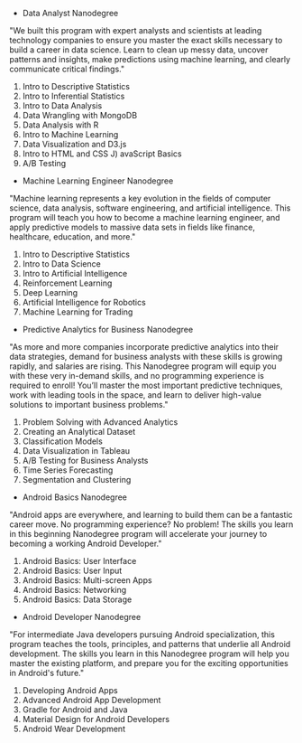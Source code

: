 - Data Analyst Nanodegree

"We built this program with expert analysts and scientists at leading technology companies to ensure you master the exact skills necessary to build a career in data science. Learn to clean up messy data, uncover patterns and insights, make predictions using machine learning, and clearly communicate critical findings."

1) Intro to Descriptive Statistics
2) Intro to Inferential Statistics
3) Intro to Data Analysis
4) Data Wrangling with MongoDB
5) Data Analysis with R
6) Intro to Machine Learning
7) Data Visualization and D3.js
8) Intro to HTML and CSS
J) avaScript Basics
10) A/B Testing


- Machine Learning Engineer Nanodegree

"Machine learning represents a key evolution in the fields of computer science, data analysis, software engineering, and artificial intelligence. This program will teach you how to become a machine learning engineer, and apply predictive models to massive data sets in fields like finance, healthcare, education, and more."

1) Intro to Descriptive Statistics
2) Intro to Data Science
3) Intro to Artificial Intelligence
4) Reinforcement Learning
5) Deep Learning
6) Artificial Intelligence for Robotics
7) Machine Learning for Trading

- Predictive Analytics for Business Nanodegree

"As more and more companies incorporate predictive analytics into their data strategies, demand for business analysts with these skills is growing rapidly, and salaries are rising. This Nanodegree program will equip you with these very in-demand skills, and no programming experience is required to enroll! You’ll master the most important predictive techniques, work with leading tools in the space, and learn to deliver high-value solutions to important business problems."

1) Problem Solving with Advanced Analytics
2) Creating an Analytical Dataset
3) Classification Models
4) Data Visualization in Tableau
5) A/B Testing for Business Analysts
6) Time Series Forecasting
7) Segmentation and Clustering


- Android Basics Nanodegree

"Android apps are everywhere, and learning to build them can be a fantastic career move. No programming experience? No problem! The skills you learn in this beginning Nanodegree program will accelerate your journey to becoming a working Android Developer."

1) Android Basics: User Interface
2) Android Basics: User Input
3) Android Basics: Multi-screen Apps
4) Android Basics: Networking
5) Android Basics: Data Storage

- Android Developer Nanodegree

"For intermediate Java developers pursuing Android specialization, this program teaches the tools, principles, and patterns that underlie all Android development. The skills you learn in this Nanodegree program will help you master the existing platform, and prepare you for the exciting opportunities in Android's future."

1) Developing Android Apps
2) Advanced Android App Development
3) Gradle for Android and Java
4) Material Design for Android Developers
5) Android Wear Development
